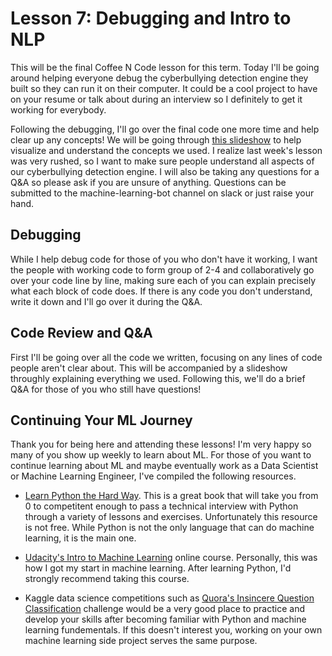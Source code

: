 # Lesson 7: Debugging and Intro to NLP

This will be the final Coffee N Code lesson for this term. Today I'll be going around helping everyone debug the cyberbullying detection engine they built so they can run it on their computer. It could be a cool project to have on your resume or talk about during an interview so I definitely to get it working for everybody. 

Following the debugging, I'll go over the final code one more time and help clear up any concepts! We will be going through [this slideshow](https://docs.google.com/presentation/d/1JtyxCZgrOoT88ObknnBJi-gtsclQWGEpIebIQSacIjg/edit?usp=sharing) to help visualize and understand the concepts we used. I realize last week's lesson was very rushed, so I want to make sure people understand all aspects of our cyberbullying detection engine. I will also be taking any questions for a Q&A so please ask if you are unsure of anything. Questions can be submitted to the machine-learning-bot channel on slack or just raise your hand.

## Debugging

While I help debug code for those of you who don't have it working, I want the people with working code to form group of 2-4 and collaboratively go over your code line by line, making sure each of you can explain precisely what each block of code does. If there is any code you don't understand, write it down and I'll go over it during the Q&A.

## Code Review and Q&A

First I'll be going over all the code we written, focusing on any lines of code people aren't clear about. This will be accompanied by a slideshow throughly explaining everything we used. Following this, we'll do a brief Q&A for those of you who still have questions!


## Continuing Your ML Journey

Thank you for being here and attending these lessons! I'm very happy so many of you show up weekly to learn about ML. For those of you want to continue learning about ML and maybe eventually work as a Data Scientist or Machine Learning Engineer, I've compiled the following resources.

- [Learn Python the Hard Way](https://learnpythonthehardway.org/). This is a great book that will take you from 0 to competitent enough to pass a technical interview with Python through a variety of lessons and exercises. Unfortunately this resource is not free. While Python is not the only language that can do machine learning, it is the main one.

- [Udacity's Intro to Machine Learning](https://www.udacity.com/course/intro-to-machine-learning--ud120) online course. Personally, this was how I got my start in machine learning. After learning Python, I'd strongly recommend taking this course.

- Kaggle data science competitions such as [Quora's Insincere Question Classification](https://www.kaggle.com/c/quora-insincere-questions-classification/discussion) challenge would be a very good place to practice and develop your skills after becoming familiar with Python and machine learning fundementals. If this doesn't interest you, working on your own machine learning side project serves the same purpose.

